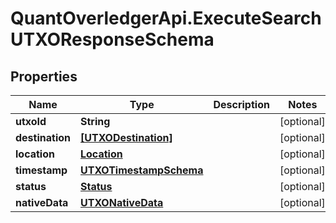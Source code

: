 # QuantOverledgerApi.ExecuteSearchUTXOResponseSchema

## Properties

Name | Type | Description | Notes
------------ | ------------- | ------------- | -------------
**utxoId** | **String** |  | [optional] 
**destination** | [**[UTXODestination]**](UTXODestination.md) |  | [optional] 
**location** | [**Location**](Location.md) |  | [optional] 
**timestamp** | [**UTXOTimestampSchema**](UTXOTimestampSchema.md) |  | [optional] 
**status** | [**Status**](Status.md) |  | [optional] 
**nativeData** | [**UTXONativeData**](UTXONativeData.md) |  | [optional] 


